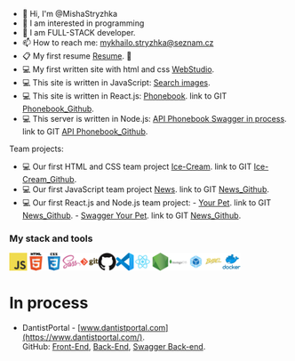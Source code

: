 - 👋 Hi, I'm @MishaStryzhka
- 👀 I am interested in programming
- 🌱 I am FULL-STACK developer.
- 📫 How to reach me: mykhailo.stryzhka@seznam.cz
- 📋 My first resume [Resume](https://mishastryzhka.github.io/resume/). 🤣
- 💻 My first written site with html and css [WebStudio](https://mishastryzhka.github.io/goit-markup-hw-08/).
- 💻 This site is written in JavaScript: [Search images](https://mishastryzhka.github.io/goit-js-hw-11/).
- 💻 This site is written in React.js: [Phonebook](https://mishastryzhka.github.io/goit-react-hw-08-phonebook/). link to GIT [Phonebook_Github](https://github.com/MishaStryzhka/goit-react-hw-08-phonebook).
- 💻 This server is written in Node.js: [API Phonebook Swagger in process](https://nodejs-homework-rest-api-rz1d.onrender.com/api-docs/). link to GIT [API Phonebook_Github](https://github.com/MishaStryzhka/nodejs-homework-rest-api).

Team projects:
- 💻 Our first HTML and CSS team project [Ice-Cream](https://vendettich13.github.io/Ice-Cream/). link to GIT [Ice-Cream_Github](https://github.com/Vendettich13/Ice-Cream).
- 💻 Our first JavaScript team project [News](https://dopinit.github.io/The-Informer-by-Midnight-Sun/). link to GIT [News_Github](https://github.com/DOPinIT/The-Informer-by-Midnight-Sun).
- 💻 Our first React.js and Node.js team project:
       - [Your Pet](https://mishastryzhka.github.io/project-Fr7v6c5s/). link to GIT [News_Github](https://github.com/MishaStryzhka/project-Fr7v6c5s).
       - [Swagger Your Pet](https://github.com/MishaStryzhka/project-BE7v6c5s). link to GIT [News_Github](https://project-be7v6c5s.onrender.com/api-docs/).

### My stack and tools

<img align="left" alt="JavaScript" width="32px" src="https://raw.githubusercontent.com/github/explore/80688e429a7d4ef2fca1e82350fe8e3517d3494d/topics/javascript/javascript.png" />

<img align="left" alt="HTML5" width="32px" src="https://raw.githubusercontent.com/github/explore/80688e429a7d4ef2fca1e82350fe8e3517d3494d/topics/html/html.png" />

<img align="left" alt="CSS3" width="32px" src="https://raw.githubusercontent.com/github/explore/80688e429a7d4ef2fca1e82350fe8e3517d3494d/topics/css/css.png" />

<img align="left" alt="Sass" width="32px" src="https://raw.githubusercontent.com/github/explore/80688e429a7d4ef2fca1e82350fe8e3517d3494d/topics/sass/sass.png" />

<img align="left" alt="Git" width="32px" src="https://raw.githubusercontent.com/github/explore/80688e429a7d4ef2fca1e82350fe8e3517d3494d/topics/git/git.png" />

<img align="left" alt="GitHub" width="32px" src="https://raw.githubusercontent.com/github/explore/78df643247d429f6cc873026c0622819ad797942/topics/github/github.png" />

<img align="left" alt="Visual Studio Code" width="32px" src="https://raw.githubusercontent.com/github/explore/80688e429a7d4ef2fca1e82350fe8e3517d3494d/topics/visual-studio-code/visual-studio-code.png" />

<img align="left" alt="React.js" width="32px" src="https://raw.githubusercontent.com/github/explore/80688e429a7d4ef2fca1e82350fe8e3517d3494d/topics/react/react.png" />

<img align="left" alt="Node.js" width="32px" src="https://raw.githubusercontent.com/github/explore/80688e429a7d4ef2fca1e82350fe8e3517d3494d/topics/nodejs/nodejs.png" />

<img align="left" alt="MongoDB" width="32px" src="https://raw.githubusercontent.com/github/explore/80688e429a7d4ef2fca1e82350fe8e3517d3494d/topics/mongodb/mongodb.png" />

<img align="left" alt="Webpack" width="32px" src="https://raw.githubusercontent.com/github/explore/80688e429a7d4ef2fca1e82350fe8e3517d3494d/topics/webpack/webpack.png" />

<img align="left" alt="Babel" width="32px" src="https://raw.githubusercontent.com/github/explore/80688e429a7d4ef2fca1e82350fe8e3517d3494d/topics/babel/babel.png" />

<img align="left" alt="Docker" width="32px" src="https://raw.githubusercontent.com/github/explore/80688e429a7d4ef2fca1e82350fe8e3517d3494d/topics/docker/docker.png" />
<br>
<br>
 <h1>In process</h1>

- DantistPortal -  [www.dantistportal.com](https://www.dantistportal.com/).
   <br>
   GitHub: [Front-End](https://github.com/MishaStryzhka/project-Front1v0), [Back-End](https://github.com/MishaStryzhka/project-Back1v0), [Swagger Back-end](https://project-back1v0.onrender.com).
